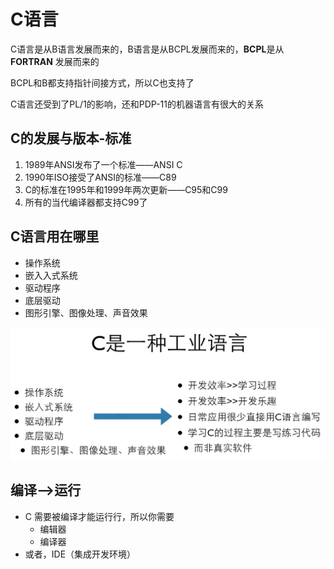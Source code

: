 # C语言

C语言是从B语言发展而来的，B语言是从BCPL发展而来的，**BCPL**是从 **FORTRAN** 发展而来的

BCPL和B都支持指针间接方式，所以C也支持了

C语言还受到了PL/1的影响，还和PDP-11的机器语言有很大的关系

## C的发展与版本-标准

1. 1989年ANSI发布了一个标准——ANSI C
2. 1990年ISO接受了ANSI的标准——C89
3. C的标准在1995年和1999年两次更新——C95和C99
4. 所有的当代编译器都支持C99了

## C语言用在哪里

+ 操作系统
+ 嵌⼊入式系统
+ 驱动程序
+ 底层驱动
+ 图形引擎、图像处理、声音效果

![C语言应用](../../pics/cpic/XZY_2019-10-16_23-31-55.png)

## 编译—>运行

+ C 需要被编译才能运⾏行，所以你需要
    - 编辑器
    - 编译器
+ 或者，IDE（集成开发环境）
